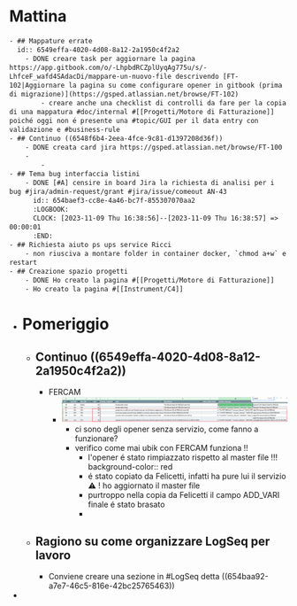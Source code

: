 # Mattina
	- ## Mappature errate
	  id:: 6549effa-4020-4d08-8a12-2a1950c4f2a2
		- DONE creare task per aggiornare la pagina https://app.gitbook.com/o/-LhpbdRCZplUyqAg775u/s/-LhfceF_wafd4SAdacDi/mappare-un-nuovo-file descrivendo [FT-102|Aggiornare la pagina su come configurare opener in gitbook (prima di migrazione)](https://gsped.atlassian.net/browse/FT-102)
			- creare anche una checklist di controlli da fare per la copia di una mappatura #doc/internal #[[Progetti/Motore di Fatturazione]] poiché oggi non é presente una #topic/GUI per il data entry con validazione e #business-rule
	- ## Continuo ((6548f6b4-2eea-4fce-9c81-d1397208d36f))
		- DONE creata card jira https://gsped.atlassian.net/browse/FT-100
		-
			-
	- ## Tema bug interfaccia listini
		- DONE [#A] censire in board Jira la richiesta di analisi per i bug #jira/admin-request/grant #jira/issue/comeout AN-43
		  id:: 654baef3-cc8e-4a46-bc7f-855307070aa2
		  :LOGBOOK:
		  CLOCK: [2023-11-09 Thu 16:38:56]--[2023-11-09 Thu 16:38:57] =>  00:00:01
		  :END:
	- ## Richiesta aiuto ps ups service Ricci
		- non riusciva a montare folder in container docker, `chmod a+w` e restart
	- ## Creazione spazio progetti
		- DONE Ho creato la pagina #[[Progetti/Motore di Fatturazione]]
		- Ho creato la pagina #[[Instrument/C4]]
- # Pomeriggio
	- ## Continuo ((6549effa-4020-4d08-8a12-2a1950c4f2a2))
		- FERCAM
			- ![image.png](../assets/image_1699382216815_0.png)
				- ci sono degli opener senza servizio, come fanno a funzionare?
				- verifico come mai ubik con FERCAM funziona !!
					- l'opener é stato rimpiazzato rispetto al master file !!!
					  background-color:: red
					- é stato copiato da Felicetti, infatti ha pure lui il servizio ⚠️ ! ho aggiornato il master file
					- purtroppo nella copia da Felicetti il campo ADD_VARI finale é stato brasato
					-
	- ## Ragiono su come organizzare LogSeq per lavoro
		- Conviene creare una sezione in #LogSeq detta ((654baa92-a7e7-46c5-816e-42bc25765463))
-
